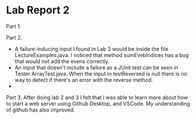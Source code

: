 # Lab Report 2

Part 1.


Part 2.
- A failure-inducing input I found in Lab 3 would be inside the file LectureExamples.java. I noticed that method sumEvebIndices has a
bug that would not add the evens correctly.
- An input that doesn't include a failure as a JUnit test can be seen in Tester ArrayTest.java. When the input in testReversed is null there is no way to detect if there's an error with the reverse method.
- 

Part 3. After doing lab 2 and 3 I felt that I was able to learn more about how to start a web server using Github Desktop, and VSCode. My understanding of github has also improved.
